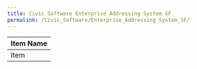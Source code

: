 ```yaml
---
title: Civic Software Enterprise Addressing System SF
permalink: /Civic_Software/Enterprise_Addressing_System_SF/
---
```


<noinclude>

| Item Name |
|-----------|
| Item      |

